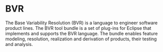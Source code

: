 BVR
===

The Base Variability Resolution (BVR) is a language to engineer software product lines. The BVR tool bundle is a set of plug-ins for Eclipse that implements and supports the BVR language. The bundle enables feature modeling, resolution, realization and derivation of products, their testing and analysis.
